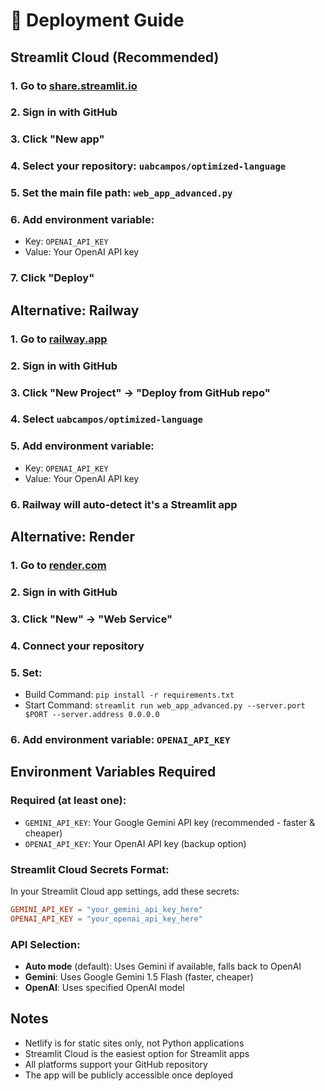 # 🚀 Deployment Guide

## Streamlit Cloud (Recommended)

### 1. Go to [share.streamlit.io](https://share.streamlit.io)
### 2. Sign in with GitHub
### 3. Click "New app"
### 4. Select your repository: `uabcampos/optimized-language`
### 5. Set the main file path: `web_app_advanced.py`
### 6. Add environment variable:
   - Key: `OPENAI_API_KEY`
   - Value: Your OpenAI API key
### 7. Click "Deploy"

## Alternative: Railway

### 1. Go to [railway.app](https://railway.app)
### 2. Sign in with GitHub
### 3. Click "New Project" → "Deploy from GitHub repo"
### 4. Select `uabcampos/optimized-language`
### 5. Add environment variable:
   - Key: `OPENAI_API_KEY`
   - Value: Your OpenAI API key
### 6. Railway will auto-detect it's a Streamlit app

## Alternative: Render

### 1. Go to [render.com](https://render.com)
### 2. Sign in with GitHub
### 3. Click "New" → "Web Service"
### 4. Connect your repository
### 5. Set:
   - Build Command: `pip install -r requirements.txt`
   - Start Command: `streamlit run web_app_advanced.py --server.port $PORT --server.address 0.0.0.0`
### 6. Add environment variable: `OPENAI_API_KEY`

## Environment Variables Required

### Required (at least one):
- `GEMINI_API_KEY`: Your Google Gemini API key (recommended - faster & cheaper)
- `OPENAI_API_KEY`: Your OpenAI API key (backup option)

### Streamlit Cloud Secrets Format:
In your Streamlit Cloud app settings, add these secrets:

```toml
GEMINI_API_KEY = "your_gemini_api_key_here"
OPENAI_API_KEY = "your_openai_api_key_here"
```

### API Selection:
- **Auto mode** (default): Uses Gemini if available, falls back to OpenAI
- **Gemini**: Uses Google Gemini 1.5 Flash (faster, cheaper)
- **OpenAI**: Uses specified OpenAI model

## Notes

- Netlify is for static sites only, not Python applications
- Streamlit Cloud is the easiest option for Streamlit apps
- All platforms support your GitHub repository
- The app will be publicly accessible once deployed
